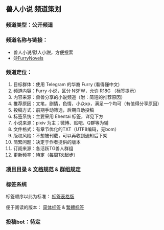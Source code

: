 ## 兽人小说 频道策划

### 频道类型：公开频道  
### 频道名称与链接：
- 兽人小说/獸人小説，方便搜索
- [@FurryNovels](https://t.me/FurryNovels)

### 频道定位：  
1. 目标群体：使用 Telegram 的华裔 Furry (看得懂中文)  
1. 频道内容：Furry 小说，区分 NSFW，允许 R18G （标签提示）
1. 内容来源：兽兽分享的小说频道（附：简短的推荐原因）   
1. 推荐原因：文笔，剧情，色情，小众xp，满足一个均可（有值得分享原因）  
1. 投稿方式：前期手动筛选，后期自助投稿  
1. 标签系统：主要采用 Ehentai 标签，详见下方  
1. 小说来源：pixiv 为主；微博、贴吧、Q群等为辅  
1. 文件格式：有章节优化的TXT（UTF8编码，无bom）  
1. 版权风险：不想被刊载，可以再收到通知后下架  
1. 简繁问题：决定于作者提供的版本  
1. 订阅来源：各活跃TG兽人群组  
1. 更新频率：待定（每周1次起步）  

### [项目目录](https://github.com/DowneyRem/blob/main/FurryNovels/ProjectDirectory.md)  &  [文档规范](https://github.com/DowneyRem/blob/main/FurryNovels/Document.md)  &  [群组规定](https://github.com/DowneyRem/FurryNovels/blob/main/GroupRule.md)

### 标签系统

标签顺序以此为标准：
[标签表格版](https://github.com/DowneyRem/blob/main/FurryNovels/Tags.md) 

便于阅读的版本：
[简体标签](https://github.com/DowneyRem/blob/main/FurryNovels/Tags_zh_cn.md) &
[繁體标签](https://github.com/DowneyRem/blob/main/FurryNovels/Tags_zh_tw.md)   


### 投稿bot：待定

